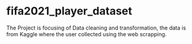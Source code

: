 # fifa2021_player_dataset
The Project is focusing of Data cleaning and transformation, the data is from Kaggle where the user collected using the web scrapping.
